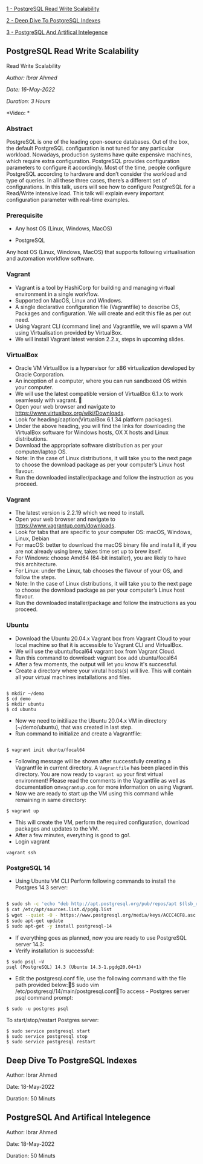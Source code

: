 
[1 - PostgreSQL Read Write Scalability](PostgreSQL-Read-Write-Scalability)

[2 - Deep Dive To PostgreSQL Indexes](Deep-Dive-To-PostgreSQL-Indexes)

[3 - PostgreSQL And Artifical Intelegence](PostgreSQL-And-Artifical-Intelegence)

## PostgreSQL Read Write Scalability

Read Write Scalability

*Author: Ibrar Ahmed*

*Date: 16-May-2022*

*Duration: 3 Hours*

*Video: *

### Abstract

PostgreSQL is one of the leading open-source databases. Out of the box, the default PostgreSQL configuration is not tuned for any particular workload. Nowadays, production systems have quite expensive machines, which require extra configuration. PostgreSQL provides configuration parameters to configure it accordingly. Most of the time, people configure PostgreSQL according to hardware and don’t consider the workload and type of queries. In all these three cases, there’s a different set of configurations. In this talk, users will see how to configure PostgreSQL for a Read/Write intensive load. This talk will explain every important configuration parameter with real-time examples.


### Prerequisite

- Any host OS (Linux, Windows, MacOS)

- PostgreSQL 


Any host OS (Linux, Windows, MacOS) that supports following virtualisation and automation workflow software. 

### Vagrant 

- Vagrant is a tool by HashiCorp for building and managing virtual environment in a single workflow. 
- Supported on MacOS, Linux and Windows. 
- A single declarative configuration file (Vagrantfile) to describe OS, Packages and configuration. We will create and edit this file as per out need. 
- Using Vagrant CLI (command line) and Vagrantfile, we will spawn a VM using Virtualisation provided by VirtualBox. 
- We will install Vagrant latest version 2.2.x, steps in upcoming slides. 

### VirtualBox

- Oracle VM VirtualBox is a hypervisor for x86 virtualization developed by Oracle Corporation. 
- An inception of a computer, where you can run sandboxed OS within your computer. 
- We will use the latest compatible version of VirtualBox 6.1.x to work seamlessly with vagrant.  
- Open your web browser and navigate to https://www.virtualbox.org/wiki/Downloads. 
- Look for heading/caption(VirtualBox 6.1.34 platform packages). 
- Under the above heading, you will find the links for downloading the VirtualBox software for Windows hosts, OX X hosts and Linux distributions. 
- Download the appropriate software distribution as per your computer/laptop OS. 
- Note: In the case of Linux distributions, it will take you to the next page to choose the download package as per your computer’s Linux host flavour. 
- Run the downloaded installer/package and follow the instruction as you proceed.

### Vagrant

- The latest version is 2.2.19 which we need to install. 
- Open your web browser and navigate to https://www.vagrantup.com/downloads. 
- Look for tabs that are specific to your computer OS: macOS, Windows, Linux, Debian 
- For macOS: better to download the macOS binary file and install it, if you are not already using brew, takes time set up to brew itself.  
- For Windows: choose Amd64 (64-bit installer), you are likely to have this architecture. 
- For Linux:  under the Linux, tab chooses the flavour of your OS, and follow the steps. 
- Note: In the case of Linux distributions, it will take you to the next page to choose the download package as per your computer’s Linux host flavour. 
- Run the downloaded installer/package and follow the instructions as you proceed. 

### Ubuntu 

- Download the Ubuntu 20.04.x Vagrant box from Vagrant Cloud to your local machine so that it is accessible to Vagrant CLI and VirtualBox. 
- We will use the ubuntu/focal64 vagrant box from Vagrant Cloud. 
- Run this command to download: vagrant box add ubuntu/focal64 
- After a few moments, the output will let you know it's successful.
- Create a directory where your virutal hosts(s) will live. This will contain all your virtual machines installations and files. 

```

$ mkdir ~/demo 
$ cd demo
$ mkdir ubuntu 
$ cd ubuntu 

```

- Now we need to initiliaze the Ubuntu 20.04.x VM in directory (~/demo/ubuntu), that was created in last step. 
- Run command to initialize and create a Vagrantfile: 

```

$ vagrant init ubuntu/focal64 

```

- Following message will be shown after successfully creating a Vagrantfile in current directory.  A `Vagrantfile` has been placed in this directory. You are now ready to `vagrant up` your first virtual environment! Please read the comments in the Vagrantfile as well as documentation on`vagrantup.com` for more information on using Vagrant. 
- Now we are ready to start up the VM using this command while remaining in same directory: 

```
$ vagrant up
```

- This will create the VM, perform the required configuration, download packages and updates to the VM. 
- After a few minutes, everything is good to go!.
- Login vagrant

```
vagrant ssh
```

### PostgreSQL 14

- Using Ubuntu VM CLI Perform following commands to install the Postgres 14.3 server: 

```bash

$ sudo sh -c 'echo "deb http://apt.postgresql.org/pub/repos/apt $(lsb_release -cs)-pgdg main" > /etc/apt/sources.list.d/pgdg.list'
$ cat /etc/apt/sources.list.d/pgdg.list
$ wget --quiet -O - https://www.postgresql.org/media/keys/ACCC4CF8.asc | sudo apt-key add -
$ sudo apt-get update
$ sudo apt-get -y install postgresql-14
```

- If everything goes as planned, now you are ready to use PostgreSQL server 14.3: 
- Verify installation is successful: 

```
$ sudo psql –V 
psql (PostgreSQL) 14.3 (Ubuntu 14.3-1.pgdg20.04+1)

```

- Edit the postgresql.conf file, use the following command with the file path provided below:$ sudo vim /etc/postgresql/14/main/postgresql.confTo access - Postgres server psql command prompt: 

```
$ sudo -u postgres psql
```

To start/stop/restart Postgres server: 

```
$ sudo service postgresql start
$ sudo service postgresql stop
$ sudo service postgresql restart

```



## Deep Dive To PostgreSQL Indexes

Author: Ibrar Ahmed

Date: 18-May-2022

Duration: 50 Minuts

## PostgreSQL And Artifical Intelegence

Author: Ibrar Ahmed

Date: 18-May-2022

Duration: 50 Minuts
